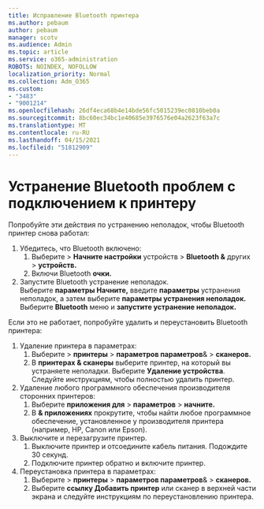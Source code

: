 ```yaml
---
title: Исправление Bluetooth принтера
ms.author: pebaum
author: pebaum
manager: scotv
ms.audience: Admin
ms.topic: article
ms.service: o365-administration
ROBOTS: NOINDEX, NOFOLLOW
localization_priority: Normal
ms.collection: Adm_O365
ms.custom:
- "3483"
- "9001214"
ms.openlocfilehash: 26df4eca68b4e14bde56fc5015239ec0810beb0a
ms.sourcegitcommit: 8bc60ec34bc1e40685e3976576e04a2623f63a7c
ms.translationtype: MT
ms.contentlocale: ru-RU
ms.lasthandoff: 04/15/2021
ms.locfileid: "51812909"
---
```

# <a name="fix-bluetooth-printer-connection-issues"></a>Устранение Bluetooth проблем с подключением к принтеру

Попробуйте эти действия по устранению неполадок, чтобы Bluetooth принтер снова работал:


1. Убедитесь, что Bluetooth включено:
    1. Выберите   >  **Начните настройки** устройств  >  **Bluetooth &** других  >  **устройств.**
    2. Включи Bluetooth **очки.**
2. Запустите Bluetooth устранение неполадок. <br>
    Выберите **параметры Начните,** введите **параметры** устранения неполадок, а затем выберите **параметры устранения неполадок.** Выберите **Bluetooth** меню и **запустите устранение неполадок.**

Если это не работает, попробуйте удалить и переустановить Bluetooth принтера:

1. Удаление принтера в параметрах:
    1. Выберите   >  **принтеры**  >  **параметров параметров**&  >  **сканеров.**
    2. В **принтерах & сканеры** выберите принтер, на который вы устраняете неполадки. Выберите **Удаление устройства**. Следуйте инструкциям, чтобы полностью удалить принтер.
2. Удаление любого программного обеспечения производителя сторонних принтеров:
    1. Выберите **приложения для**  >  **параметров**  >  **начните.**
    2. В **& приложениях** прокрутите, чтобы найти любое программное обеспечение, установленное у производителя принтера (например, HP, Canon или Epson).
3. Выключите и перезагрузите принтер.
   1. Выключите принтер и отсоедините кабель питания. Подождите 30 секунд. 
   2. Подключите принтер обратно и включите принтер.
4. Переустановка принтера в параметрах:
    1. Выберите   >  **принтеры**  >  **параметров параметров**&  >  **сканеров.**
    2. Выберите **ссылку Добавить принтер** или сканер в верхней части экрана и следуйте инструкциям по переустановлению принтера.
